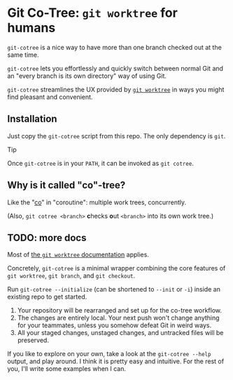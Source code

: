 # Git Co-Tree: `git worktree` for humans

`git-cotree` is a nice way to have more than
one branch checked out at the same time.

`git-cotree` lets you effortlessly and quickly
switch between normal Git and an "every branch
is its own directory" way of using Git.

`git-cotree` streamlines the UX provided by
[`git worktree`](https://git-scm.com/docs/git-worktree)
in ways you might find pleasant and convenient.


## Installation

Just copy the `git-cotree` script from this repo.
The only dependency is `git`.

> [!TIP]
> Once `git-cotree` is in your `PATH`,
> it can be invoked as `git cotree`.


## Why is it called "co"-tree?

Like the "[co](https://en.wiktionary.org/wiki/co-#English)"
in "coroutine": multiple work trees, concurrently.

(Also, `git cotree <branch>` **c**hecks **o**ut
`<branch>` into its own work tree.)


## TODO: more docs

Most of [the `git worktree` documentation](https://git-scm.com/docs/git-worktree)
applies.

Concretely, `git-cotree` is a minimal wrapper
combining the core features of `git worktree`,
`git branch`, and `git checkout`.

Run `git-cotree --initialize` (can be
shortened to `--init` or `-i`) inside
an existing repo to get started.

1. Your repository will be rearranged and
   set up for the co-tree workflow.
2. The changes are entirely local. Your next push
   won't change anything for your teammates,
   unless you somehow defeat Git in weird ways.
3. All your staged changes, unstaged changes,
   and untracked files will be preserved.

If you like to explore on your own, take a look at
the `git-cotree --help` output, and play around.
I think it is pretty easy and intuitive. For the
rest of you, I'll write some examples when I can.

